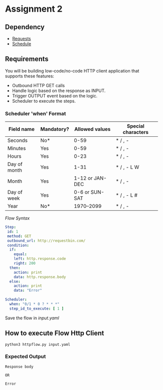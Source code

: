 # Assignment 2

## Dependency

- [Requests](https://requests.readthedocs.io/en/master/)
- [Schedule](https://www.geeksforgeeks.org/python-schedule-library/)

## Requirements

You will be building low-code/no-code HTTP client application that supports these features:

* Outbound HTTP GET calls
* Handle logic based on the response as INPUT.
* Trigger OUTPUT event based on the logic.
* Scheduler to execute the steps.


### Scheduler 'when' Format

| Field name    | Mandatory? | Allowed values  | Special characters |
| ------------- | ---------- | --------------- | ------------------ |
| Seconds       | No*        | 0-59            | * / , -            |
| Minutes       | Yes        | 0-59            | * / , -            |
| Hours         | Yes        | 0-23            | * / , -            |
| Day of month  | Yes        | 1-31            | * / , - L W        |
| Month         | Yes        | 1-12 or JAN-DEC | * / , -            |
| Day of week   | Yes        | 0-6 or SUN-SAT  | * / , - L #        |
| Year          | No*        | 1970–2099       | * / , -            |


_Flow Syntax_

```yaml
Step:
 id: 1
 method: GET
 outbound_url: http://requestbin.com/
 condition:
  if: 
    equal:
    left: http.response.code
    right: 200
  then:
    action: print
    data: http.response.body
  else:
    action: print
    data: "Error"
    
Scheduler:
  when: "0/1 * 0 ? * * *"
  step_id_to_execute: [ 1 ]
```

Save the flow in _input.yaml_

## How to execute Flow Http Client

```
python3 httpflow.py input.yaml
```

### Expected Output

```
Response body

OR

Error
```
